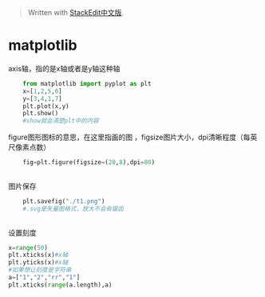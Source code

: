 > Written with [StackEdit中文版](https://stackedit.cn/).

# matplotlib

axis轴，指的是x轴或者是y轴这种轴

```python
	from matplotlib import pyplot as plt
	x=[1,2,5,6]
	y=[3,4,1,7]
	plt.plot(x,y)
	plt.show()
	#show就会清楚plt中的内容
```  
figure图形图标的意思，在这里指画的图 ，figsize图片大小，dpi清晰程度（每英尺像素点数）
```python
	fig=plt.figure(figsize=(20,8),dpi=80)
	
```  
图片保存
```python
	plt.savefig("./t1.png")
	#.svg是矢量图格式，放大不会有锯齿
	
```  
设置刻度
```python
x=range(50)
plt.xticks(x)#x轴
plt.yticks(x)#x轴
#如果想让刻度是字符串
a=["1","2","rr","1"]
plt.xticks(range(a.length),a)
```
<!--stackedit_data:
eyJoaXN0b3J5IjpbLTE1MDA5MzY2MjcsLTUwNzY0ODI5OSwxND
M1NzYxMiw2ODAzODAzMTIsMTY3NzA3NTY0MywtMjEzMzU1MjUz
MCw2MjA5ODU0MDAsNTc4MjkwNDksLTE4ODQ5MDE0MTQsNTc4Mj
kwNDldfQ==
-->